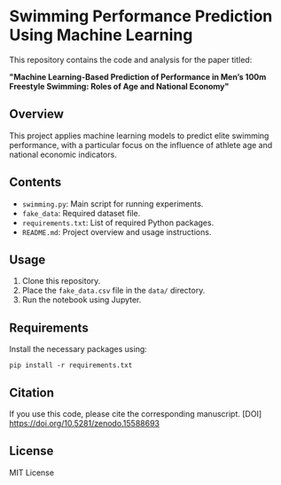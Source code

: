 
# Swimming Performance Prediction Using Machine Learning

This repository contains the code and analysis for the paper titled:

**"Machine Learning-Based Prediction of Performance in Men’s 100m Freestyle Swimming: Roles of Age and National Economy"**

## Overview

This project applies machine learning models to predict elite swimming performance, with a particular focus on the influence of athlete age and national economic indicators.

## Contents

- `swimming.py`: Main script for running experiments.
- `fake_data`: Required dataset file. 
- `requirements.txt`: List of required Python packages.
- `README.md`: Project overview and usage instructions.

## Usage

1. Clone this repository.
2. Place the `fake_data.csv` file in the `data/` directory.
3. Run the notebook using Jupyter.

## Requirements

Install the necessary packages using:

```
pip install -r requirements.txt
```

## Citation

If you use this code, please cite the corresponding manuscript.
[DOI] https://doi.org/10.5281/zenodo.15588693

## License

MIT License
